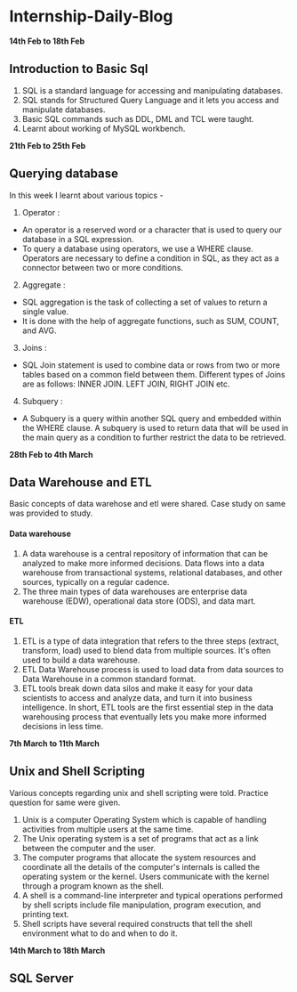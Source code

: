 # Internship-Daily-Blog
<!----------------------------------------------------------------------------------------------------------------------------->
**14th Feb to 18th Feb**
## Introduction to Basic Sql
1. SQL is a standard language for accessing and manipulating databases.
2. SQL stands for Structured Query Language and it lets you access and manipulate databases.
3. Basic SQL commands such as DDL, DML and TCL were taught.
4. Learnt about working of MySQL workbench.

<!----------------------------------------------------------------------------------------------------------------------------->
**21th Feb to 25th Feb**
## Querying database
In this week I learnt about various topics - 
1. Operator :
- An operator is a reserved word or a character that is used to query our database in a SQL expression.
- To query a database using operators, we use a WHERE clause. Operators are necessary to define a condition in SQL, as they act as a connector between two or more conditions.

2. Aggregate :
- SQL aggregation is the task of collecting a set of values to return a single value. 
- It is done with the help of aggregate functions, such as SUM, COUNT, and AVG.

3. Joins :
- SQL Join statement is used to combine data or rows from two or more tables based on a common field between them. Different types of Joins are as follows: INNER JOIN. LEFT JOIN, RIGHT JOIN etc.

4. Subquery : 
- A Subquery is a query within another SQL query and embedded within the WHERE clause. A subquery is used to return data that will be used in the main query as a condition to further restrict the data to be retrieved.

<!----------------------------------------------------------------------------------------------------------------------------->
**28th Feb to 4th March**
## Data Warehouse and ETL
Basic concepts of data warehose and etl were shared. Case study on same was provided to study.
#### Data warehouse
1. A data warehouse is a central repository of information that can be analyzed to make more informed decisions. Data flows into a data warehouse from transactional systems, relational databases, and other sources, typically on a regular cadence.
2. The three main types of data warehouses are enterprise data warehouse (EDW), operational data store (ODS), and data mart.

#### ETL
1. ETL is a type of data integration that refers to the three steps (extract, transform, load) used to blend data from multiple sources. It's often used to build a data warehouse.
2. ETL Data Warehouse process is used to load data from data sources to Data Warehouse in a common standard format. 
3. ETL tools break down data silos and make it easy for your data scientists to access and analyze data, and turn it into business intelligence. In short, ETL tools are the first essential step in the data warehousing process that eventually lets you make more informed decisions in less time.

<!----------------------------------------------------------------------------------------------------------------------------->
**7th March to 11th March**
## Unix and Shell Scripting
Various concepts regarding unix and shell scripting were told. Practice question for same were given.
1. Unix is a computer Operating System which is capable of handling activities from multiple users at the same time. 
2. The Unix operating system is a set of programs that act as a link between the computer and the user.
3. The computer programs that allocate the system resources and coordinate all the details of the computer's internals is called the operating system or the kernel. Users communicate with the kernel through a program known as the shell. 
4. A shell is a command-line interpreter and typical operations performed by shell scripts include file manipulation, program execution, and printing text.
5. Shell scripts have several required constructs that tell the shell environment what to do and when to do it. 

<!----------------------------------------------------------------------------------------------------------------------------->
**14th March to 18th March**
## SQL Server 



